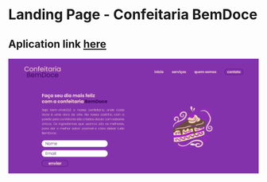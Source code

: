<h1> Landing Page - Confeitaria BemDoce</h1>
<h2>Aplication link <a href="https://lucasfgs14.github.io/landing-page-confeitaria/">here</a></h2>
<img src="./assets/page.png" />
